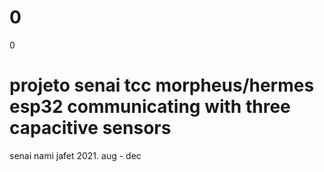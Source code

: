 # 0
0
# projeto senai tcc morpheus/hermes esp32 communicating with three capacitive sensors
senai nami jafet 2021. aug - dec

